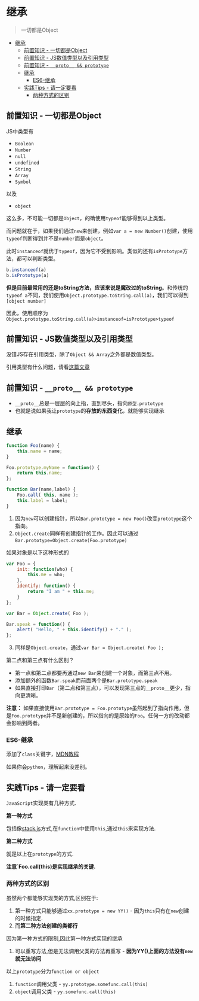 # 继承
> 一切都是Object

<!-- TOC -->

- [继承](#继承)
  - [前置知识 - 一切都是Object](#前置知识---一切都是object)
  - [前置知识 - JS数值类型以及引用类型](#前置知识---js数值类型以及引用类型)
  - [前置知识 - `__proto__ && prototype`](#前置知识---__proto__--prototype)
  - [继承](#继承-1)
    - [ES6-继承](#es6-继承)
  - [实践Tips - 请一定要看](#实践tips---请一定要看)
    - [两种方式的区别](#两种方式的区别)

<!-- /TOC -->

## 前置知识 - 一切都是Object

JS中类型有

* `Boolean`
* `Number`
* `null`
* `undefined`
* `String`
* `Array`
* `Symbol`

以及

* `object`

这么多，不可能一切都是`Object`，的确使用`typeof`能够得到以上类型。

而问题就在于，如果我们通过`new`来创建，例如`var a = new Number()`创建，使用`typeof`判断得到并不是`number`而是`object`。

此时`instanceof`就优于`typeof`，因为它不受到影响。类似的还有`isPrototype`方法，都可以判断类型。

```javascript
b.instanceof(a)
b.isPrototype(a)
```

**但是目前最常用的还是toString方法，应该来说是魔改过的toString**。和传统的`typeof a`不同，我们使用`Object.prototype.toString.call(a)`，我们可以得到`[object number]`

因此，使用顺序为`Object.prototype.toString.call(a)>instanceof=isPrototype>typeof`

## 前置知识 - JS数值类型以及引用类型

没错JS存在引用类型，除了`Object && Array`之外都是数值类型。

引用类型有什么问题，请看[这篇文章]()

## 前置知识 - `__proto__ && prototype`

* `__proto__`总是一层层的向上指，直到尽头，指向`原型.prototype`
* 也就是说如果我让`prototype`的**存放的东西变化**，就能够实现继承

## 继承

```javascript
function Foo(name) {
	this.name = name;
}

Foo.prototype.myName = function() {
	return this.name;
};

function Bar(name,label) {
	Foo.call( this, name );
	this.label = label;
}
```

1. 因为`new`可以创建指针，所以`Bar.prototype = new Foo()`改变`prototype`这个指向。
2. `Object.create`同样有创建指针的工作。因此可以通过`Bar.prototype=Object.create(Foo.prototype)`

如果对象是以下这种形式的

```javascript
var Foo = {
	init: function(who) {
		this.me = who;
	},
	identify: function() {
		return "I am " + this.me;
	}
};

var Bar = Object.create( Foo );

Bar.speak = function() {
	alert( "Hello, " + this.identify() + "." );
};
```

3. 同样是`Object.create`，通过`var Bar = Object.create( Foo );`

第二点和第三点有什么区别？

* 第一点和第二点都要再通过`new Bar`来创建一个对象，而第三点不用。
* 添加额外的函数`Bar.speak`而前面两个是`Bar.prototype.speak`
* 如果直接打印`Bar`（第二点和第三点），可以发现第三点的`__proto__`更少，指向更清晰。

**注意：** 如果直接使用`Bar.prototype = Foo.prototype`虽然起到了指向作用，但是`Foo.prototype`并不是新创建的，所以指向的是原始的`Foo`。任何一方的改动都会影响到两者。

### ES6-继承

添加了`class`关键字，[MDN教程](https://developer.mozilla.org/zh-CN/docs/Web/JavaScript/Reference/Classes)

如果你会`python`，理解起来没差别。


## 实践Tips - 请一定要看

`JavaScript`实现类有几种方式.

**第一种方式**

包括像[stack.js]()方式,在`function`中使用`this`,通过`this`来实现方法.

**第二种方式**

就是以上在`prototype`的方式.

**注意`Foo.call(this)是实现继承的关键.**

### 两种方式的区别

虽然两个都能够实现类的方式,区别在于:

1. 第一种方式只能够通过`xx.prototype = new YY()` - 因为`this`只有在`new`创建的时候指定.
2. 而**第二种方法创建的类都行**

因为第一种方式的限制,因此第一种方式实现的继承

1. 可以重写方法,但是无法调用父类的方法再重写 - **因为YY()上面的方法没有`new`就无法访问**

以上`prototype`分为`function or object`

1. `function`调用父类 - `yy.prototype.somefunc.call(this)`
2. `object`调用父类 - `yy.somefunc.call(this)`

